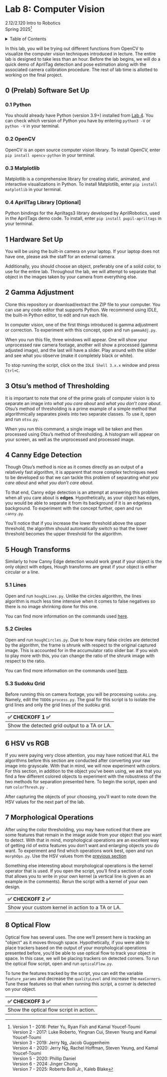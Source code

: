# Lab 8: Computer Vision

2.12/2.120 Intro to Robotics  
Spring 2025[^1]

<details>
  <summary>Table of Contents</summary>

- [0 (Prelab) Software Set Up](#0-prelab-software-set-up)
  - [0.1 Python](#01-python)
  - [0.2 OpenCV](#02-opencv)
  - [0.3 Matplotlib](#03-matplotlib)
  - [0.4 AprilTag Library](#04-apriltag-library-optional)
- [1 Hardware Set Up](#1-hardware-set-up)
- [2 Gamma Adjustment](#2-gamma-adjustment)
- [3 Otsu’s method of Thresholding](#3-otsus-method-of-thresholding)
- [4 Canny Edge Detection](#4-canny-edge-detection)
- [5 Hough Transforms](#5-hough-transforms)
  - [5.1 Lines](#51-lines)
  - [5.2 Circles](#52-circles)
  - [5.3 Sudoku Grid](#53-sudoku-grid)
- [6 HSV vs RGB](#6-hsv-vs-rgb)
- [7 Morphological Operations](#7-morphological-operations)
- [8 Optical Flow](#8-optical-flow)

</details>

In this lab, you will be trying out different functions from OpenCV to visualize the computer vision techniques introduced in lecture. The entire lab is designed to take less than an hour. Before the lab begins, we will do a quick demo of AprilTag detection and pose estimation along with the associated camera calibration procedure. The rest of lab time is allotted to working on the final project.

## 0 (Prelab) Software Set Up

### 0.1 Python

You should already have Python (version 3.9+) installed from [Lab 4](https://github.com/mit212/lab4_2025?tab=readme-ov-file#01-python). You can check which version of Python you have by entering `python3 -V` or `python -V` in your terminal.

### 0.2 OpenCV

OpenCV is an open source computer vision library. To install OpenCV, enter `pip install opencv-python` in your terminal. 

### 0.3 Matplotlib

Matplotlib is a comprehensive library for creating static, animated, and interactive visualizations in Python. To install Matplotlib, enter `pip install matplotlib` in your terminal.

### 0.4 AprilTag Library [Optional]

Python bindings for the Apriltags3 library developed by AprilRobotics, used in the AprilTags demo code. To install, enter `pip install pupil-apriltags` in your terminal.

## 1 Hardware Set Up 

You will be using the built-in camera on your laptop. If your laptop does not have one, please ask the staff for an external camera.

Additionally, you should choose an object, preferably one of a solid color, to use for the entire lab. Throughout the lab, we will attempt to separate that object in the images taken by your camera from everything else.

## 2 Gamma Adjustment

Clone this repository or download/extract the ZIP file to your computer. You can use any code editor that supports Python. We recommend using IDLE, the built-in Python editor, to edit and run each file.

In computer vision, one of the first things introduced is gamma adjustment or correction. To experiment with this concept, open and run `gammaAdj.py`.

When you run this file, three windows will appear. One will show your unprocessed raw camera footage, another will show a processed (gamma adjusted image), and the last will have a slider. Play around with the slider and see what you observe (make it completely black or white).

To stop running the script, click on the `IDLE Shell 3.x.x` window and press `Ctrl+C`.

## 3 Otsu’s method of Thresholding

It is important to note that one of the prime goals of computer vision is to separate an image into *what you care about* and *what you don’t care about*. Otsu’s method of thresholding is a prime example of a simple method that algorithmically separates pixels into two separate classes. To use it, open and run `otsu.py`.

When you run this command, a single image will be taken and then processed using Otsu’s method of thresholding. A histogram will appear on your screen, as well as the unprocessed and processed image.

## 4 Canny Edge Detection

Though Otsu’s method is nice as it comes directly as an output of a relatively fast algorithm, it is apparent that more complex techniques need to be developed so that we can tackle this problem of separating *what you care about* and *what you don’t care about*.

To that end, Canny edge detection is an attempt at answering this problem when all you care about is **edges**. Hypothetically, as your object has edges, you would be able to separate it from its background if it is an edgeless background. To experiment with the concept further, open and run `canny.py`.

You’ll notice that if you increase the lower threshold above the upper threshold, the algorithm should automatically switch so that the lower threshold becomes the upper threshold for the algorithm.

## 5 Hough Transforms

Similarly to how Canny Edge detection would work great if your object is the only object with edges, Hough transforms are great if your object is either circular or a line.

### 5.1 Lines

Open and run `houghLines.py`. Unlike the circles algorithm, the lines algorithm is much less time intensive when it comes to false negatives so there is no image shrinking done for this one.

You can find more information on the commands used [here](https://docs.opencv.org/2.4/doc/tutorials/imgproc/imgtrans/hough_lines/hough_lines.html).

### 5.2 Circles

Open and run `houghCircles.py`. Due to how many false circles are detected by the algorithm, the frame is shrunk with respect to the original captured image. This is accounted for in the accumulator ratio slider bar. If you wish to play more with this, you can change the ratio of the shrunk image with respect to the ratio.

You can find more information on the commands used [here](https://docs.opencv.org/2.4/doc/tutorials/imgproc/imgtrans/hough_circle/hough_circle.html).

### 5.3 Sudoku Grid

Before running this on camera footage, you will be processing `sudoku.png`. Namely, edit the `TODO`s `process.py`. The goal for this script is to isolate the grid lines and only the grid lines of the sudoku grid. 

| :white_check_mark: CHECKOFF 1 :white_check_mark:   |
|:---------------------------------------------------|
| Show the detected grid output to a TA or LA. |

## 6 HSV vs RGB

If you were paying very close attention, you may have noticed that ALL the algorithms before this section are conducted after converting your raw image into grayscale. With that in mind, we will now experiment with colors. For this section, in addition to the object you’ve been using, we ask that you find a few different colored objects to experiment with the robustness of the two methods for separation presented here. To begin the script, open and run `colorThresh.py `.

After capturing the objects of your choosing, you’ll want to note down the HSV values for the next part of the lab.

## 7 Morphological Operations

After using the color thresholding, you may have noticed that there are some features that remain in the image aside from your object that you want to detect. With that in mind, morphological operations are an excellent way of getting rid of extra features you don’t want and enlarging objects you do want. To experiment and find which operations work best, open and run `morphOps.py`. Use the HSV values from the [previous section](#6-hsv-vs-rgb)

Something else interesting about morphological operations is the kernel operator that is used. If you open the script, you’ll find a section of code that allows you to write in your own kernel (a vertical line is given as an example in the comments). Rerun the script with a kernel of your own design.

| :white_check_mark: CHECKOFF 2 :white_check_mark:   |
|:---------------------------------------------------|
| Show your custom kernel in action to a TA or LA. |

## 8 Optical Flow

Optical flow has several uses. The one we’ll present here is tracking an "object" as it moves through space. Hypothetically, if you were able to place trackers based on the output of your morphological operations presented before, you’d be able to use optical flow to track your object in space. In this case, we will be placing trackers on detected corners. To run the optical flow script, open and run `opticalFlow.py`.

To tune the features tracked by the script, you can edit the variable `feature_params` and decrease the `qualityLevel` and increase the `maxCorners`. Tune these features so that when running this script, a corner is detected on your object.

| :white_check_mark: CHECKOFF 3 :white_check_mark:   |
|:---------------------------------------------------|
| Show the optical flow script in action. |

[^1]: Version 1 - 2016: Peter Yu, Ryan Fish and Kamal Youcef-Toumi  
  Version 2 - 2017: Luke Roberto, Yingnan Cui, Steven Yeung and Kamal Youcef-Toumi  
  Version 3 - 2019: Jerry Ng, Jacob Guggenheim  
  Version 4 - 2020: Jerry Ng, Rachel Hoffman, Steven Yeung, and Kamal Youcef-Toumi  
  Version 5 - 2020: Phillip Daniel  
  Version 6 - 2024: Jinger Chong  
  Version 7 - 2025: Roberto Bolli Jr., Kaleb Blake
